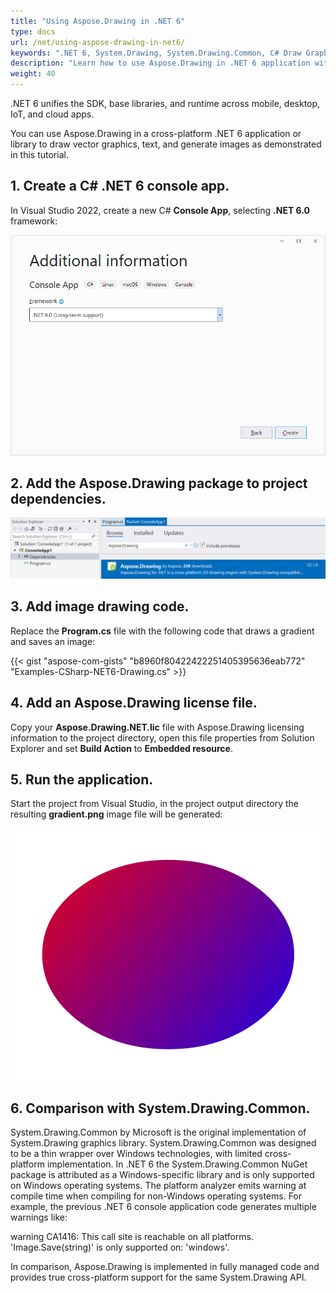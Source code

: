 ```yaml
---
title: "Using Aspose.Drawing in .NET 6"
type: docs
url: /net/using-aspose-drawing-in-net6/
keywords: ".NET 6, System.Drawing, System.Drawing.Common, C# Draw Graphics, Graphics C#"
description: "Learn how to use Aspose.Drawing in .NET 6 application with C#."
weight: 40
---
```


.NET 6 unifies the SDK, base libraries, and runtime across mobile, desktop, IoT, and cloud apps.

You can use Aspose.Drawing in a cross-platform .NET 6 application or library to draw vector graphics, text, and generate images as demonstrated in this tutorial.

## 1. Create a C# .NET 6 console app.

In Visual Studio 2022, create a new C# **Console App**, selecting **.NET 6.0** framework:

![.NET 6 Console App project settings](console-app-project-settings.png)

## 2. Add the Aspose.Drawing package to project dependencies.

![Installing Aspose.Drawing from NuGet](installing-aspose-drawing-nuget.png)

## 3. Add image drawing code.

Replace the **Program.cs** file with the following code that draws a gradient and saves an image:

{{< gist "aspose-com-gists" "b8960f80422422251405395636eab772" "Examples-CSharp-NET6-Drawing.cs" >}}

## 4. Add an Aspose.Drawing license file.

Copy your **Aspose.Drawing.NET.lic** file with Aspose.Drawing licensing information to the project directory, open this file properties from Solution Explorer and set **Build Action** to **Embedded resource**.

## 5. Run the application.

Start the project from Visual Studio, in the project output directory the resulting **gradient.png** image file will be generated:

![Linear gradient drawn in .NET 6](linear-gradient-in-net6.png)

## 6. Comparison with System.Drawing.Common.

System.Drawing.Common by Microsoft is the original implementation of System.Drawing graphics library. System.Drawing.Common was designed to be a thin wrapper over Windows technologies, with limited cross-platform implementation. In .NET 6 the System.Drawing.Common NuGet package is attributed as a Windows-specific library and is only supported on Windows operating systems. The platform analyzer emits warning at compile time when compiling for non-Windows operating systems. For example, the previous .NET 6 console application code generates multiple warnings like:

warning CA1416: This call site is reachable on all platforms. 'Image.Save(string)' is only supported on: 'windows'.

In comparison, Aspose.Drawing is implemented in fully managed code and provides true cross-platform support for the same System.Drawing API.

